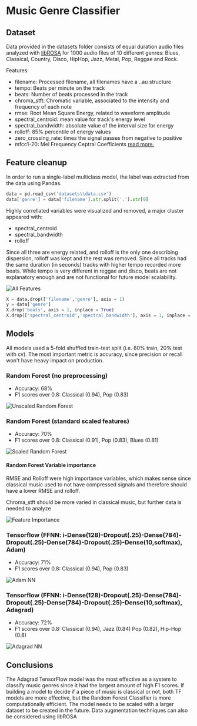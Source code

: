 # Music Genre Classifier

## Dataset

Data provided in the datasets folder consists of equal duration audio files analyzed with [libROSA](https://librosa.github.io/librosa/) for 1000 audio files of 10 different genres: Blues, Classical, Country, Disco, HipHop, Jazz, Metal, Pop, Reggae and Rock.

Features:

* filename: Processed filename, all filenames have a <genre>.<id>.au structure
* tempo: Beats per minute on the track
* beats: Number of beats processed in the track
* chroma_stft: Chromatic variable, associated to the intensity and frequency of each note
* rmse: Root Mean Square Energy, related to waveform amplitude
* spectral_centroid: mean value for track's energy level
* spectral_bandwidth: absolute value of the interval size for energy
* rolloff: 85% percentile of energy values
* zero_crossing_rate: times the signal passes from negative to positive
* mfcc1-20: Mel Frequency Ceptral Coefficients [read more.](https://en.wikipedia.org/wiki/Mel-frequency_cepstrum)
  
## Feature cleanup

In order to run a single-label multiclass model, the label was extracted from the data using Pandas.

```python
data = pd.read_csv('datasets\\data.csv')
data['genre'] = data['filename'].str.split('.').str[0]
```

Highly correllated variables were visualized and removed, a major cluster appeared with:

* spectral_centroid
* spectral_bandwidth
* rolloff

Since all three are energy related, and rolloff is the only one describing dispersion, rolloff was kept and the rest was removed. Since all tracks had the same duration (in seconds) tracks with higher tempo recorded more beats. While tempo is very different in reggae and disco, beats are not explanatory enough and are not functional for future model scalability.

![All Features](https://github.com/chnnxyz/music-classifier/raw/master/plots/features_all.png)

```python
X = data.drop(['filename','genre'], axis = 1)
y = data['genre']
X.drop('beats', axis = 1, inplace = True)
X.drop(['spectral_centroid','spectral_bandwidth'], axis = 1, inplace = True)
```

## Models

All models used a 5-fold shuffled train-test split (i.e. 80% train, 20% test with cv). The most important metric is accuracy, since precision or recall won't have heavy impact on production.

### Random Forest (no preprocessing)

* Accuracy: 68%
* F1 scores over 0.8: Classical (0.94), Pop (0.83)

![Unscaled Random Forest](https://github.com/chnnxyz/music-classifier/raw/master/plots/rf_unscaled.png)

### Random Forest (standard scaled features)

* Accuracy: 70%
* F1 scores over 0.8: Classical (0.91), Pop (0.83), Blues (0.81)

![Scaled Random Forest](https://github.com/chnnxyz/music-classifier/raw/master/plots/rf_scaled.png)

#### Random Forest Variable importance

RMSE and Rolloff were high importance variables, which makes sense since classical music used to not have compressed signals and therefore should have a lower RMSE and rolloff. 

Chroma_stft should be more varied in classical music, but further data is needed to analyze

![Feature Importance](https://github.com/chnnxyz/music-classifier/raw/master/plots/rf_importance.png)

### Tensorflow (FFNN: i-Dense(128)-Dropout(.25)-Dense(784)-Dropout(.25)-Dense(784)-Dropout(.25)-Dense(10,softmax), Adam)

* Accuracy: 71%
* F1 scores over 0.8: Classical (0.94), Pop (0.83)

![Adam NN](https://github.com/chnnxyz/music-classifier/raw/master/plots/tf_adam.png)

### Tensorflow (FFNN: i-Dense(128)-Dropout(.25)-Dense(784)-Dropout(.25)-Dense(784)-Dropout(.25)-Dense(10,softmax), Adagrad)

* Accuracy: 72%
* F1 scores over 0.8: Classical (0.94), Jazz (0.84) Pop (0.82), Hip-Hop (0.8)

![Adagrad NN](https://github.com/chnnxyz/music-classifier/raw/master/plots/tf_adagrad.png)

## Conclusions

The Adagrad TensorFlow model was the most effective as a system to classify music genres since it had the largest amount of high F1 scores. If building a model to decide if a piece of music is classical or not, both TF models are more effective, but the Random Forest Classifier is more computationally efficient. The model needs to be scaled with a larger dataset to be created in the future. Data augmentation techniques can also be considered using libROSA
